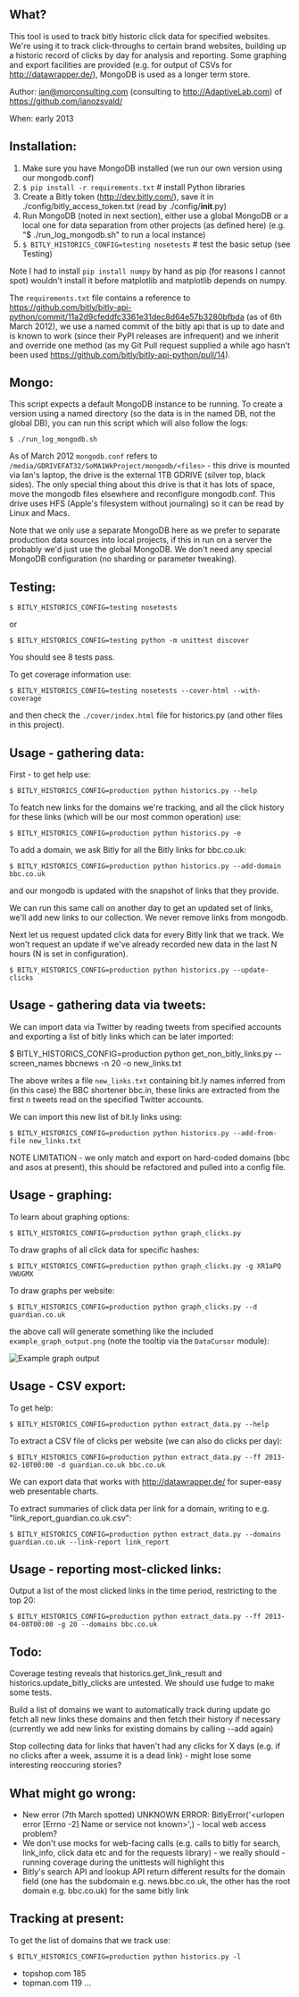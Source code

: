 What?
----

This tool is used to track bitly historic click data for specified websites. We're using it to track click-throughs to certain brand websites, building up a historic record of clicks by day for analysis and reporting. Some graphing and export facilities are provided (e.g. for output of CSVs for http://datawrapper.de/), MongoDB is used as a longer term store.

Author: ian@morconsulting.com (consulting to http://AdaptiveLab.com) of https://github.com/ianozsvald/

When: early 2013

Installation:
------------

  1. Make sure you have MongoDB installed (we run our own version using our mongodb.conf)
  2. `$ pip install -r requirements.txt`  # install Python libraries
  3. Create a Bitly token (http://dev.bitly.com/), save it in ./config/bitly_access_token.txt (read by ./config/__init__.py)
  4. Run MongoDB (noted in next section), either use a global MongoDB or a local one for data separation from other projects (as defined here) (e.g. "$ ./run_log_mongodb.sh" to run a local instance)
  5. `$ BITLY_HISTORICS_CONFIG=testing nosetests`  # test the basic setup (see Testing)

Note I had to install `pip install numpy` by hand as pip (for reasons I cannot spot) wouldn't install it before matplotlib and matplotlib depends on numpy.

The `requirements.txt` file contains a reference to https://github.com/bitly/bitly-api-python/commit/11a2d9cfeddfc3361e31dec8d64e57b3280bfbda (as of 6th March 2012), we use a named commit of the bitly api that is up to date and is known to work (since their PyPI releases are infrequent) and we inherit and override one method (as my Git Pull request supplied a while ago hasn't been used https://github.com/bitly/bitly-api-python/pull/14).

Mongo:
-----

This script expects a default MongoDB instance to be running. To create a version using a named directory (so the data is in the named DB, not the global DB), you can run this script which will also follow the logs:

    $ ./run_log_mongodb.sh

As of March 2012 `mongodb.conf` refers to `/media/GDRIVEFAT32/SoMA1WkProject/mongodb/<files>` - this drive is mounted via Ian's laptop, the drive is the external 1TB GDRIVE (silver top, black sides). The only special thing about this drive is that it has lots of space, move the mongodb files elsewhere and reconfigure mongodb.conf. This drive uses HFS (Apple's filesystem without journaling) so it can be read by Linux and Macs.

Note that we only use a separate MongoDB here as we prefer to separate production data sources into local projects, if this in run on a server the probably we'd just use the global MongoDB. We don't need any special MongoDB configuration (no sharding or parameter tweaking).

Testing:
-------

    $ BITLY_HISTORICS_CONFIG=testing nosetests
or 

    $ BITLY_HISTORICS_CONFIG=testing python -m unittest discover

You should see 8 tests pass.

To get coverage information use:

    $ BITLY_HISTORICS_CONFIG=testing nosetests --cover-html --with-coverage

and then check the `./cover/index.html` file for historics.py (and other files in this project).


Usage - gathering data:
----------------------

First - to get help use:

    $ BITLY_HISTORICS_CONFIG=production python historics.py --help

To featch new links for the domains we're tracking, and all the click history for these links (which will be our most common operation) use:

    $ BITLY_HISTORICS_CONFIG=production python historics.py -e

To add a domain, we ask Bitly for all the Bitly links for bbc.co.uk:

    $ BITLY_HISTORICS_CONFIG=production python historics.py --add-domain bbc.co.uk

and our mongodb is updated with the snapshot of links that they provide.

We can run this same call on another day to get an updated set of links, we'll add new links to our collection. We never remove links from mongodb.

Next let us request updated click data for every Bitly link that we track. We won't request an update if we've already recorded new data in the last N hours (N is set in configuration).

    $ BITLY_HISTORICS_CONFIG=production python historics.py --update-clicks

Usage - gathering data via tweets:
---------------------------------

We can import data via Twitter by reading tweets from specified accounts and exporting a list of bitly links which can be later imported:

   $ BITLY_HISTORICS_CONFIG=production python get_non_bitly_links.py --screen_names bbcnews -n 20 -o new_links.txt

The above writes a file `new_links.txt` containing bit.ly names inferred from (in this case) the BBC shortener bbc.in, these links are extracted from the first n tweets read on the specified Twitter accounts.

We can import this new list of bit.ly links using:

    $ BITLY_HISTORICS_CONFIG=production python historics.py --add-from-file new_links.txt

NOTE LIMITATION - we only match and export on hard-coded domains (bbc and asos at present), this should be refactored and pulled into a config file.

Usage - graphing:
----------------

To learn about graphing options:

    $ BITLY_HISTORICS_CONFIG=production python graph_clicks.py 

To draw graphs of all click data for specific hashes:

    $ BITLY_HISTORICS_CONFIG=production python graph_clicks.py -g XR1aPQ VWUGMX

To draw graphs per website:

    $ BITLY_HISTORICS_CONFIG=production python graph_clicks.py --d guardian.co.uk

the above call will generate something like the included `example_graph_output.png` (note the tooltip via the `DataCursor` module):

![Example graph output](example_graph_output.png?raw=true)

Usage - CSV export:
------------------

To get help:

    $ BITLY_HISTORICS_CONFIG=production python extract_data.py --help

To extract a CSV file of clicks per website (we can also do clicks per day):

    $ BITLY_HISTORICS_CONFIG=production python extract_data.py --ff 2013-02-10T00:00 -d guardian.co.uk bbc.co.uk

We can export data that works with http://datawrapper.de/ for super-easy web presentable charts.

To extract summaries of click data per link for a domain, writing to e.g. "link_report_guardian.co.uk.csv":

    $ BITLY_HISTORICS_CONFIG=production python extract_data.py --domains guardian.co.uk --link-report link_report

Usage - reporting most-clicked links:
------------------------------------

Output a list of the most clicked links in the time period, restricting to the top 20:

    $ BITLY_HISTORICS_CONFIG=production python extract_data.py --ff 2013-04-08T00:00 -g 20 --domains bbc.co.uk
    

Todo:
----

Coverage testing reveals that historics.get_link_result and historics.update_bitly_clicks are untested. We should use fudge to make some tests.

Build a list of domains we want to automatically track
during update go fetch all new links these domains and then fetch their history if necessary (currently we add new links for existing domains by calling --add again)

Stop collecting data for links that haven't had any clicks for X days (e.g. if no clicks after a week, assume it is a dead link) - might lose some interesting reoccuring stories?

What might go wrong:
-------------------

 * New error (7th March spotted) UNKNOWN ERROR: BitlyError('<urlopen error [Errno -2] Name or service not known>',) - local web access problem?
 * We don't use mocks for web-facing calls (e.g. calls to bitly for search, link_info, click data etc and for the requests library) - we really should - running coverage during the unittests will highlight this 
 * Bitly's search API and lookup API return different results for the domain field (one has the subdomain e.g. news.bbc.co.uk, the other has the root domain e.g. bbc.co.uk) for the same bitly link

Tracking at present:
-------------------

To get the list of domains that we track use:

    $ BITLY_HISTORICS_CONFIG=production python historics.py -l

 * topshop.com 185
 * topman.com 119
 ...
